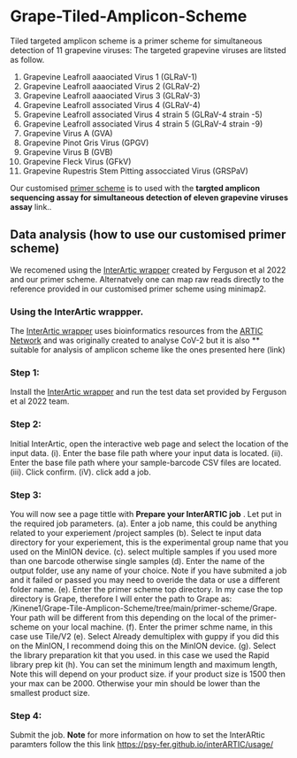 # Grape-Tiled-Amplicon-Scheme
Tiled targeted amplicon scheme is a primer scheme for simultaneous detection of 11 grapevine viruses:
The targeted grapevine viruses are litsted as follow.
1. Grapevine Leafroll aaaociated Virus 1 (GLRaV-1)
2. Grapevine Leafroll aaaociated Virus 2 (GLRaV-2)
3. Grapevine Leafroll aaaociated Virus 3 (GLRaV-3)
4. Grapevine Leafroll associated Virus 4 (GLRaV-4)
5. Grapevine Leafroll associated Virus 4 strain 5 (GLRaV-4 strain -5)
6. Grapevine Leafroll associated Virus 4 strain 5 (GLRaV-4 strain -9)
7. Grapevine Virus A (GVA)
8. Grapevine Pinot Gris Virus (GPGV)
9. Grapevine Virus B (GVB)
10. Grapevine Fleck Virus (GFkV)
11. Grapevine Rupestris Stem Pitting assocciated Virus (GRSPaV)

Our customised [primer scheme](https://github.com/Kinene1/Grape-Tile-Amplicon-Scheme/tree/main/primer-scheme/Grape/Tile/V2) is to used with the **targted amplicon sequencing assay for simultaneous detection of eleven grapevine viruses assay** link..

## Data analysis (how to use our customised primer scheme) 
We recomened using the [InterArtic wrapper](https://github.com/Psy-Fer/interARTIC) created by Ferguson et al 2022 and our primer scheme. Alternatvely one can map raw reads directly to the reference provided in our customised primer scheme using minimap2. 

### Using the InterArtic wrappper. 
The [InterArtic wrapper](https://github.com/Psy-Fer/interARTIC) uses bioinformatics resources from the [ARTIC Network](https://github.com/artic-network/artic-ncov2019) and was originally created to analyse CoV-2 but it is also ** suitable for analysis of amplicon scheme like the ones presented here (link)

### Step 1: 
Install the [InterArtic wrapper](https://github.com/Psy-Fer/interARTIC) and run the test data set provided by Ferguson et al 2022  team. 

### Step 2: 
Initial InterArtic,  open the interactive web page and select the location of the input data.
(i). Enter the base file path where your input data is located. 
(ii). Enter the base file path where your sample-barcode CSV files are located. 
(iii). Click confirm. 
(iV). click add a job.

### Step 3: 
You will now see a page tittle with **Prepare your InterARTIC job** . Let put in the required job parameters. 
(a). Enter a job name, this could be anything related to your experiement /project samples
(b). Select te input data directory for your experiement, this is the experimental group name that you used on the MinION device. 
(c). select multiple samples if you used more than one barcode otherwise single samples
(d). Enter the name of the output folder, use any name of your choice. Note if you have submited a job and it failed or passed you may need to overide the data or use a different folder name. 
(e). Enter the primer scheme top directory. In my case the top directory is Grape, therefore I will enter the path to Grape as: /Kinene1/Grape-Tile-Amplicon-Scheme/tree/main/primer-scheme/Grape. Your path will be different from this depending on the local of the primer-scheme on your local machine. 
(f). Enter the primer schme name, in this case use Tile/V2
(e). Select Already demultiplex with guppy if you did this on the MinION, I recommend doing this on the MinION device. 
(g). Select the library preparation kit that you used. in this case we used the Rapid library prep kit
(h). You can set the minimum length and maximum length, Note this will depend on your product size. if your product size is 1500 then your max can be 2000. Otherwise your min should be lower than the smallest product size. 

### Step 4:
Submit the job. 
**Note** for more information on how to set the InterARtic paramters follow the this link https://psy-fer.github.io/interARTIC/usage/




